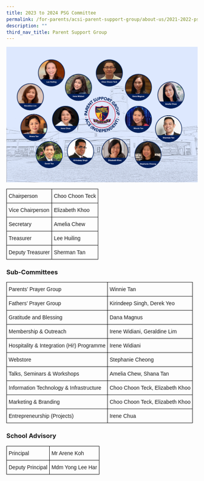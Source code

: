 ```yaml
---
title: 2023 to 2024 PSG Committee
permalink: /for-parents/acsi-parent-support-group/about-us/2021-2022-psg-committee-2/
description: ""
third_nav_title: Parent Support Group
---
```



![](/images/PSG-Exco-July-2022.jpg)

<style type="text/css">
.tg  {border-collapse:collapse;border-spacing:0;}
.tg td{border-color:black;border-style:solid;border-width:1px;font-family:Arial, sans-serif;font-size:14px;
  overflow:hidden;padding:10px 5px;word-break:normal;}
.tg th{border-color:black;border-style:solid;border-width:1px;font-family:Arial, sans-serif;font-size:14px;
  font-weight:normal;overflow:hidden;padding:10px 5px;word-break:normal;}
.tg .tg-cly1{text-align:left;vertical-align:middle}
</style>
<table class="tg">
<thead>
  <tr>
    <th class="tg-cly1">Chairperson</th>
    <th class="tg-cly1">Choo Choon Teck</th>
  </tr>
</thead>
<tbody>
  <tr>
    <td class="tg-cly1">Vice Chairperson</td>
    <td class="tg-cly1">Elizabeth Khoo</td>
  </tr>
  <tr>
    <td class="tg-cly1">Secretary</td>
    <td class="tg-cly1">Amelia Chew</td>
  </tr>
  <tr>
    <td class="tg-cly1">Treasurer</td>
    <td class="tg-cly1">Lee Huiling</td>
  </tr>
  <tr>
    <td class="tg-cly1">Deputy Treasurer</td>
    <td class="tg-cly1">Sherman Tan</td>
  </tr>
</tbody>
</table>

### **Sub-Committees**

<style type="text/css">
.tg  {border-collapse:collapse;border-spacing:0;}
.tg td{border-color:black;border-style:solid;border-width:1px;font-family:Arial, sans-serif;font-size:14px;
  overflow:hidden;padding:10px 5px;word-break:normal;}
.tg th{border-color:black;border-style:solid;border-width:1px;font-family:Arial, sans-serif;font-size:14px;
  font-weight:normal;overflow:hidden;padding:10px 5px;word-break:normal;}
.tg .tg-cly1{text-align:left;vertical-align:middle}
</style>
<table class="tg">
<thead>
  <tr>
    <th class="tg-cly1">Parents’ Prayer Group</th>
    <th class="tg-cly1">Winnie Tan</th>
  </tr>
</thead>
<tbody>
  <tr>
    <td class="tg-cly1">Fathers’ Prayer Group</td>
    <td class="tg-cly1">Kirindeep Singh, Derek Yeo</td>
  </tr>
  <tr>
    <td class="tg-cly1">Gratitude and Blessing</td>
    <td class="tg-cly1">Dana Magnus</td>
  </tr>
  <tr>
    <td class="tg-cly1">Membership &amp; Outreach</td>
    <td class="tg-cly1">Irene Widiani, Geraldine Lim</td>
  </tr>
  <tr>
    <td class="tg-cly1">Hospitality &amp; Integration (Hi!) Programme</td>
    <td class="tg-cly1">Irene Widiani</td>
  </tr>
  <tr>
    <td class="tg-cly1">Webstore</td>
    <td class="tg-cly1">Stephanie Cheong</td>
  </tr>
  <tr>
    <td class="tg-cly1">Talks, Seminars &amp; Workshops</td>
    <td class="tg-cly1">Amelia Chew, Shana Tan</td>
  </tr>
  <tr>
    <td class="tg-cly1">Information Technology &amp; Infrastructure</td>
    <td class="tg-cly1">Choo Choon Teck, Elizabeth Khoo</td>
  </tr>
  <tr>
    <td class="tg-cly1">Marketing &amp; Branding</td>
    <td class="tg-cly1">Choo Choon Teck, Elizabeth Khoo</td>
  </tr>
  <tr>
    <td class="tg-cly1">Entrepreneurship (Projects)</td>
    <td class="tg-cly1">Irene Chua</td>
  </tr>
</tbody>
</table>

### **School Advisory**

<style type="text/css">
.tg  {border-collapse:collapse;border-spacing:0;}
.tg td{border-color:black;border-style:solid;border-width:1px;font-family:Arial, sans-serif;font-size:14px;
  overflow:hidden;padding:10px 5px;word-break:normal;}
.tg th{border-color:black;border-style:solid;border-width:1px;font-family:Arial, sans-serif;font-size:14px;
  font-weight:normal;overflow:hidden;padding:10px 5px;word-break:normal;}
.tg .tg-cly1{text-align:left;vertical-align:middle}
</style>
<table class="tg">
<thead>
  <tr>
    <th class="tg-cly1">Principal</th>
    <th class="tg-cly1">Mr Arene Koh</th>
  </tr>
</thead>
<tbody>
  <tr>
    <td class="tg-cly1">Deputy Principal</td>
    <td class="tg-cly1">Mdm Yong Lee Har</td>
  </tr>
</tbody>
</table>